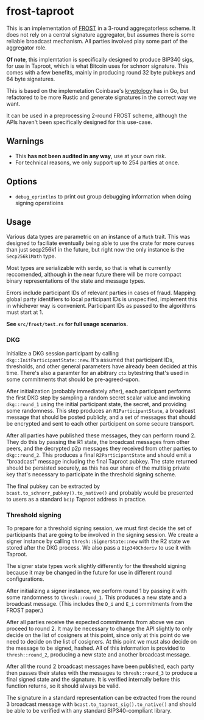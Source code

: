 # frost-taproot

This is an implementation of [FROST](https://eprint.iacr.org/2020/852) in a
3-round aggregatorless scheme.  It does not rely on a central signature
aggregator, but assumes there is some reliable broadcast mechanism.  All parties
involved play some part of the aggregator role.

**Of note**, this implemtation is specifically designed to produce BIP340 sigs,
for use in Taproot, which is what Bitcoin uses for schnorr signature.  This
comes with a few benefits, mainly in producing round 32 byte pubkeys and 64 byte
signatures.

This is based on the implemetation Coinbase's
[kryptology](https://github.com/coinbase/kryptology) has in Go, but refactored
to be more Rustic and generate signatures in the correct way we want.

It can be used in a preprocessing 2-round FROST scheme, although the APIs
haven't been specifically designed for this use-case.

## Warnings

* This **has not been audited in any way**, use at your own risk.
* For technical reasons, we only support up to 254 parties at once.

## Options

* `debug_eprintlns` to print out group debugging information when doing signing operatioins

## Usage

Various data types are parametric on an instance of a `Math` trait.  This was
designed to faciliate eventually being able to use the crate for more curves
than just secp256k1 in the future, but right now the only instance is the
`Secp256k1Math` type.

Most types are serializable with serde, so that is what is currently
reccomended, although in the near future there will be more compact
binary representations of the state and message types.

Errors include participant IDs of relevant parties in cases of fraud.  Mapping
global party identifiers to local participant IDs is unspecified, implement this
in whichever way is convenient.  Participant IDs as passed to the algorithms
must start at 1.

**See `src/frost/test.rs` for full usage scenarios.**

### DKG

Initialize a DKG session participant by calling `dkg::InitParticipantState::new`.
It's assumed that participant IDs, thresholds, and other general parameters have
already been decided at this time.  There's also a paramter for an abitrary
`ctx` bytestring that's used in some commitments that should be pre-agreed-upon.

After initialization (probably immediately after), each participant performs the
first DKG step by sampling a random secret scalar value and invoking
`dkg::round_1` using the initial participant state, the secret, and providing
some randomness.  This step produces an `R1ParticipantState`, a broadcast
message that should be posted publicly, and a set of messages that should be
encrypted and sent to each other participent on some secure transport.

After all parties have published these messages, they can perform round 2.  They
do this by passing the R1 state, the broadcast messages from other peers, and
the decrypted p2p messages they received from other parties to `dkg::round_2`.
This produces a final `R2ParticipantState` and should emit a "broadcast"
message including the final Taproot pubkey.  The state returned should be
persisted securely, as this has our share of the multisig private key that's
necessary to participate in the threshold signing scheme.

The final pubkey can be extracted by `bcast.to_schnorr_pubkey().to_native()` and
probably would be presented to users as a standard `bc1p` Taproot address in practice.

### Threshold signing

To prepare for a threshold signing session, we must first decide the set of
participants that are going to be involved in the signing session.  We create a
signer instance by calling `thresh::SignerState::new` with the R2 state we
stored after the DKG process.  We also pass a `Bip340Chderiv` to use it with
Taproot.

The signer state types work slightly differently for the threshold signing
because it may be changed in the future for use in different round
configurations.

After initializing a signer instance, we perform round 1 by passing it with some
randomness to `thresh::round_1`.  This produces a new state and a broadcast
message.  (This includes the `D_i` and `E_i` commitments from the FROST paper.)

After all parties receive the expected commitments from above we can proceed to
round 2.  It may be necessary to change the API slightly to only decide on the
list of cosigners at this point, since only at this point do we need to decide
on the list of cosigners.  At this point we must also decide on the message to
be signed, hashed.  All of this information is provided to `thresh::round_2`,
producing a new state and another broadcast message.

After all the round 2 broadcast messages have been published, each party then
passes their states with the messages to `thresh::round_3` to produce a final
signed state and the signature.  It is verified internally before this function
returns, so it should always be valid.

The signature in a standard representation can be extracted from the round 3
broadcast message with `bcast.to_taproot_sig().to_native()` and should be able
to be verified with any standard BIP340-compliant library.
